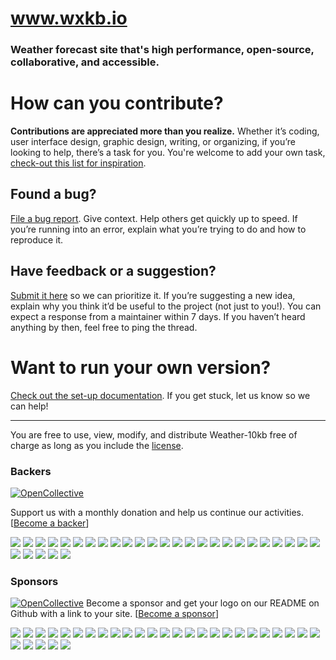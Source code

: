# www.wxkb.io
### **Weather forecast** site that's high performance, open-source, collaborative, and accessible.

# How can you contribute?
**Contributions are appreciated more than you realize.**
Whether it’s coding, user interface design, graphic design, writing, or organizing, if you’re looking to help, there’s a task for you.
You're welcome to add your own task, [check-out this list for inspiration](https://opensource.guide/how-to-contribute/#do-you-like-planning-events).

## Found a bug?
[File a bug report](https://github.com/JulianNorton/weather-10kb/issues/new). Give context. Help others get quickly up to speed. If you’re running into an error, explain what you’re trying to do and how to reproduce it. 

## Have feedback or a suggestion?
[Submit it here](https://github.com/JulianNorton/weather-10kb/issues) so we can prioritize it.
If you’re suggesting a new idea, explain why you think it’d be useful to the project (not just to you!).
You can expect a response from a maintainer within 7 days. If you haven’t heard anything by then, feel free to ping the thread.

# Want to run your own version?
[Check out the set-up documentation](https://github.com/JulianNorton/weather-10kb/wiki/Set-up-the-Weather-10kb-environment). If you get stuck, let us know so we can help!

<hr/>

You are free to use, view, modify, and distribute Weather-10kb free of charge as long as you include the [license](https://github.com/JulianNorton/weather-10kb/blob/development/LICENSE.md).

### Backers
[![OpenCollective](https://opencollective.com/weather-10kb/backers/badge.svg)](#backers) 

Support us with a monthly donation and help us continue our activities. [[Become a backer](https://opencollective.com/weather-10kb#backer)]

<a href="https://opencollective.com/weather-10kb/backer/0/website" target="_blank"><img src="https://opencollective.com/weather-10kb/backer/0/avatar.svg"></a>
<a href="https://opencollective.com/weather-10kb/backer/1/website" target="_blank"><img src="https://opencollective.com/weather-10kb/backer/1/avatar.svg"></a>
<a href="https://opencollective.com/weather-10kb/backer/2/website" target="_blank"><img src="https://opencollective.com/weather-10kb/backer/2/avatar.svg"></a>
<a href="https://opencollective.com/weather-10kb/backer/3/website" target="_blank"><img src="https://opencollective.com/weather-10kb/backer/3/avatar.svg"></a>
<a href="https://opencollective.com/weather-10kb/backer/4/website" target="_blank"><img src="https://opencollective.com/weather-10kb/backer/4/avatar.svg"></a>
<a href="https://opencollective.com/weather-10kb/backer/5/website" target="_blank"><img src="https://opencollective.com/weather-10kb/backer/5/avatar.svg"></a>
<a href="https://opencollective.com/weather-10kb/backer/6/website" target="_blank"><img src="https://opencollective.com/weather-10kb/backer/6/avatar.svg"></a>
<a href="https://opencollective.com/weather-10kb/backer/7/website" target="_blank"><img src="https://opencollective.com/weather-10kb/backer/7/avatar.svg"></a>
<a href="https://opencollective.com/weather-10kb/backer/8/website" target="_blank"><img src="https://opencollective.com/weather-10kb/backer/8/avatar.svg"></a>
<a href="https://opencollective.com/weather-10kb/backer/9/website" target="_blank"><img src="https://opencollective.com/weather-10kb/backer/9/avatar.svg"></a>
<a href="https://opencollective.com/weather-10kb/backer/10/website" target="_blank"><img src="https://opencollective.com/weather-10kb/backer/10/avatar.svg"></a>
<a href="https://opencollective.com/weather-10kb/backer/11/website" target="_blank"><img src="https://opencollective.com/weather-10kb/backer/11/avatar.svg"></a>
<a href="https://opencollective.com/weather-10kb/backer/12/website" target="_blank"><img src="https://opencollective.com/weather-10kb/backer/12/avatar.svg"></a>
<a href="https://opencollective.com/weather-10kb/backer/13/website" target="_blank"><img src="https://opencollective.com/weather-10kb/backer/13/avatar.svg"></a>
<a href="https://opencollective.com/weather-10kb/backer/14/website" target="_blank"><img src="https://opencollective.com/weather-10kb/backer/14/avatar.svg"></a>
<a href="https://opencollective.com/weather-10kb/backer/15/website" target="_blank"><img src="https://opencollective.com/weather-10kb/backer/15/avatar.svg"></a>
<a href="https://opencollective.com/weather-10kb/backer/16/website" target="_blank"><img src="https://opencollective.com/weather-10kb/backer/16/avatar.svg"></a>
<a href="https://opencollective.com/weather-10kb/backer/17/website" target="_blank"><img src="https://opencollective.com/weather-10kb/backer/17/avatar.svg"></a>
<a href="https://opencollective.com/weather-10kb/backer/18/website" target="_blank"><img src="https://opencollective.com/weather-10kb/backer/18/avatar.svg"></a>
<a href="https://opencollective.com/weather-10kb/backer/19/website" target="_blank"><img src="https://opencollective.com/weather-10kb/backer/19/avatar.svg"></a>
<a href="https://opencollective.com/weather-10kb/backer/20/website" target="_blank"><img src="https://opencollective.com/weather-10kb/backer/20/avatar.svg"></a>
<a href="https://opencollective.com/weather-10kb/backer/21/website" target="_blank"><img src="https://opencollective.com/weather-10kb/backer/21/avatar.svg"></a>
<a href="https://opencollective.com/weather-10kb/backer/22/website" target="_blank"><img src="https://opencollective.com/weather-10kb/backer/22/avatar.svg"></a>
<a href="https://opencollective.com/weather-10kb/backer/23/website" target="_blank"><img src="https://opencollective.com/weather-10kb/backer/23/avatar.svg"></a>
<a href="https://opencollective.com/weather-10kb/backer/24/website" target="_blank"><img src="https://opencollective.com/weather-10kb/backer/24/avatar.svg"></a>
<a href="https://opencollective.com/weather-10kb/backer/25/website" target="_blank"><img src="https://opencollective.com/weather-10kb/backer/25/avatar.svg"></a>
<a href="https://opencollective.com/weather-10kb/backer/26/website" target="_blank"><img src="https://opencollective.com/weather-10kb/backer/26/avatar.svg"></a>
<a href="https://opencollective.com/weather-10kb/backer/27/website" target="_blank"><img src="https://opencollective.com/weather-10kb/backer/27/avatar.svg"></a>
<a href="https://opencollective.com/weather-10kb/backer/28/website" target="_blank"><img src="https://opencollective.com/weather-10kb/backer/28/avatar.svg"></a>
<a href="https://opencollective.com/weather-10kb/backer/29/website" target="_blank"><img src="https://opencollective.com/weather-10kb/backer/29/avatar.svg"></a>

### Sponsors
[![OpenCollective](https://opencollective.com/weather-10kb/sponsors/badge.svg)](#sponsors)
Become a sponsor and get your logo on our README on Github with a link to your site. [[Become a sponsor](https://opencollective.com/weather-10kb#sponsor)]

<a href="https://opencollective.com/weather-10kb/sponsor/0/website" target="_blank"><img src="https://opencollective.com/weather-10kb/sponsor/0/avatar.svg"></a>
<a href="https://opencollective.com/weather-10kb/sponsor/1/website" target="_blank"><img src="https://opencollective.com/weather-10kb/sponsor/1/avatar.svg"></a>
<a href="https://opencollective.com/weather-10kb/sponsor/2/website" target="_blank"><img src="https://opencollective.com/weather-10kb/sponsor/2/avatar.svg"></a>
<a href="https://opencollective.com/weather-10kb/sponsor/3/website" target="_blank"><img src="https://opencollective.com/weather-10kb/sponsor/3/avatar.svg"></a>
<a href="https://opencollective.com/weather-10kb/sponsor/4/website" target="_blank"><img src="https://opencollective.com/weather-10kb/sponsor/4/avatar.svg"></a>
<a href="https://opencollective.com/weather-10kb/sponsor/5/website" target="_blank"><img src="https://opencollective.com/weather-10kb/sponsor/5/avatar.svg"></a>
<a href="https://opencollective.com/weather-10kb/sponsor/6/website" target="_blank"><img src="https://opencollective.com/weather-10kb/sponsor/6/avatar.svg"></a>
<a href="https://opencollective.com/weather-10kb/sponsor/7/website" target="_blank"><img src="https://opencollective.com/weather-10kb/sponsor/7/avatar.svg"></a>
<a href="https://opencollective.com/weather-10kb/sponsor/8/website" target="_blank"><img src="https://opencollective.com/weather-10kb/sponsor/8/avatar.svg"></a>
<a href="https://opencollective.com/weather-10kb/sponsor/9/website" target="_blank"><img src="https://opencollective.com/weather-10kb/sponsor/9/avatar.svg"></a>
<a href="https://opencollective.com/weather-10kb/sponsor/10/website" target="_blank"><img src="https://opencollective.com/weather-10kb/sponsor/10/avatar.svg"></a>
<a href="https://opencollective.com/weather-10kb/sponsor/11/website" target="_blank"><img src="https://opencollective.com/weather-10kb/sponsor/11/avatar.svg"></a>
<a href="https://opencollective.com/weather-10kb/sponsor/12/website" target="_blank"><img src="https://opencollective.com/weather-10kb/sponsor/12/avatar.svg"></a>
<a href="https://opencollective.com/weather-10kb/sponsor/13/website" target="_blank"><img src="https://opencollective.com/weather-10kb/sponsor/13/avatar.svg"></a>
<a href="https://opencollective.com/weather-10kb/sponsor/14/website" target="_blank"><img src="https://opencollective.com/weather-10kb/sponsor/14/avatar.svg"></a>
<a href="https://opencollective.com/weather-10kb/sponsor/15/website" target="_blank"><img src="https://opencollective.com/weather-10kb/sponsor/15/avatar.svg"></a>
<a href="https://opencollective.com/weather-10kb/sponsor/16/website" target="_blank"><img src="https://opencollective.com/weather-10kb/sponsor/16/avatar.svg"></a>
<a href="https://opencollective.com/weather-10kb/sponsor/17/website" target="_blank"><img src="https://opencollective.com/weather-10kb/sponsor/17/avatar.svg"></a>
<a href="https://opencollective.com/weather-10kb/sponsor/18/website" target="_blank"><img src="https://opencollective.com/weather-10kb/sponsor/18/avatar.svg"></a>
<a href="https://opencollective.com/weather-10kb/sponsor/19/website" target="_blank"><img src="https://opencollective.com/weather-10kb/sponsor/19/avatar.svg"></a>
<a href="https://opencollective.com/weather-10kb/sponsor/20/website" target="_blank"><img src="https://opencollective.com/weather-10kb/sponsor/20/avatar.svg"></a>
<a href="https://opencollective.com/weather-10kb/sponsor/21/website" target="_blank"><img src="https://opencollective.com/weather-10kb/sponsor/21/avatar.svg"></a>
<a href="https://opencollective.com/weather-10kb/sponsor/22/website" target="_blank"><img src="https://opencollective.com/weather-10kb/sponsor/22/avatar.svg"></a>
<a href="https://opencollective.com/weather-10kb/sponsor/23/website" target="_blank"><img src="https://opencollective.com/weather-10kb/sponsor/23/avatar.svg"></a>
<a href="https://opencollective.com/weather-10kb/sponsor/24/website" target="_blank"><img src="https://opencollective.com/weather-10kb/sponsor/24/avatar.svg"></a>
<a href="https://opencollective.com/weather-10kb/sponsor/25/website" target="_blank"><img src="https://opencollective.com/weather-10kb/sponsor/25/avatar.svg"></a>
<a href="https://opencollective.com/weather-10kb/sponsor/26/website" target="_blank"><img src="https://opencollective.com/weather-10kb/sponsor/26/avatar.svg"></a>
<a href="https://opencollective.com/weather-10kb/sponsor/27/website" target="_blank"><img src="https://opencollective.com/weather-10kb/sponsor/27/avatar.svg"></a>
<a href="https://opencollective.com/weather-10kb/sponsor/28/website" target="_blank"><img src="https://opencollective.com/weather-10kb/sponsor/28/avatar.svg"></a>
<a href="https://opencollective.com/weather-10kb/sponsor/29/website" target="_blank"><img src="https://opencollective.com/weather-10kb/sponsor/29/avatar.svg"></a>
